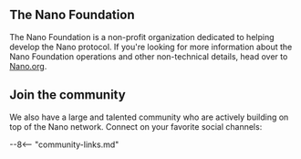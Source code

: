 ## The Nano Foundation
The Nano Foundation is a non-profit organization dedicated to helping develop the Nano protocol. If you're looking for more information about the Nano Foundation operations and other non-technical details, head over to [Nano.org](https://nano.org).

## Join the community
We also have a large and talented community who are actively building on top of the Nano network. Connect on your favorite social channels:

--8<-- "community-links.md"